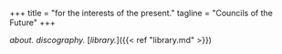 +++
title = "for the interests of the present."
tagline = "Councils of the Future"
+++

*about.*
*discography.*
[*library.*]({{< ref "library.md" >}}) 

